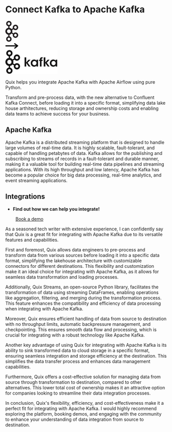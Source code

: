 # Connect Kafka to Apache Kafka

<div class="connect-images cards blog-grid-card" markdown>
<div>
<img src="../images/kafka_logo.png" width="40px" />
</div>
<div>
<img src="../images/arrow.svg" width="40px" />
</div>
<div>
<img src="./images/apache-kafka_1.jpg" />
</div>
</div>

Quix helps you integrate Apache Kafka with Apache Airflow using pure Python.

Transform and pre-process data, with the new alternative to Confluent Kafka Connect, before loading it into a specific format, simplifying data lake house arthitectures, reducing storage and ownership costs and enabling data teams to achieve success for your business.

## Apache Kafka

Apache Kafka is a distributed streaming platform that is designed to handle large volumes of real-time data. It is highly scalable, fault-tolerant, and capable of handling petabytes of data. Kafka allows for the publishing and subscribing to streams of records in a fault-tolerant and durable manner, making it a valuable tool for building real-time data pipelines and streaming applications. With its high throughput and low latency, Apache Kafka has become a popular choice for big data processing, real-time analytics, and event streaming applications.

## Integrations

<div class="grid cards" markdown>

- __Find out how we can help you integrate!__

    <a class="md-button md-button--primary" href="https://share.hsforms.com/1iW0TmZzKQMChk0lxd_tGiw4yjw2?__hstc=175542013.2303933fbd746c0ac86d9ccbe9bc9100.1728383268831.1729603416735.1729620918855.31&__hssc=175542013.1.1729620918855&__hsfp=2132701734" target="_blank" style="margin:.5rem;">Book a demo</a>

</div>


As a seasoned tech writer with extensive experience, I can confidently say that Quix is a great fit for integrating with Apache Kafka due to its versatile features and capabilities. 

First and foremost, Quix allows data engineers to pre-process and transform data from various sources before loading it into a specific data format, simplifying the lakehouse architecture with customizable connectors for different destinations. This flexibility and customization make it an ideal choice for integrating with Apache Kafka, as it allows for seamless data transformation and loading processes.

Additionally, Quix Streams, an open-source Python library, facilitates the transformation of data using streaming DataFrames, enabling operations like aggregation, filtering, and merging during the transformation process. This feature enhances the compatibility and efficiency of data processing when integrating with Apache Kafka.

Moreover, Quix ensures efficient handling of data from source to destination with no throughput limits, automatic backpressure management, and checkpointing. This ensures smooth data flow and processing, which is crucial for integrating with a robust technology like Apache Kafka.

Another key advantage of using Quix for integrating with Apache Kafka is its ability to sink transformed data to cloud storage in a specific format, ensuring seamless integration and storage efficiency at the destination. This simplifies the data transfer process and enhances data management capabilities.

Furthermore, Quix offers a cost-effective solution for managing data from source through transformation to destination, compared to other alternatives. This lower total cost of ownership makes it an attractive option for companies looking to streamline their data integration processes.

In conclusion, Quix's flexibility, efficiency, and cost-effectiveness make it a perfect fit for integrating with Apache Kafka. I would highly recommend exploring the platform, booking demos, and engaging with the community to enhance your understanding of data integration from source to destination.

